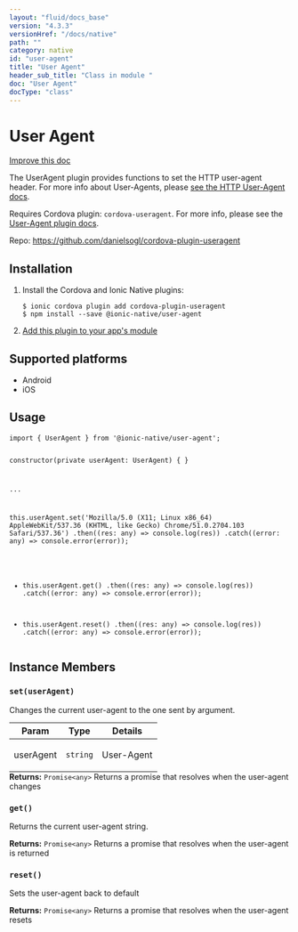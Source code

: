 ```yaml
---
layout: "fluid/docs_base"
version: "4.3.3"
versionHref: "/docs/native"
path: ""
category: native
id: "user-agent"
title: "User Agent"
header_sub_title: "Class in module "
doc: "User Agent"
docType: "class"
---
```


<h1 class="api-title">User Agent</h1>

<a class="improve-v2-docs" href="http://github.com/ionic-team/ionic-native/edit/master/src/@ionic-native/plugins/user-agent/index.ts#L1">
  Improve this doc
</a>







<p>The UserAgent plugin provides functions to set the HTTP  user-agent header. For more info about User-Agents, please <a href="https://developer.mozilla.org/en-US/docs/Web/HTTP/Headers/User-Agent">see the HTTP User-Agent docs</a>.</p>
<p>Requires Cordova plugin: <code>cordova-useragent</code>. For more info, please see the <a href="https://github.com/LouisT/cordova-useragent">User-Agent plugin docs</a>.</p>


<p>Repo:
  <a href="https://github.com/danielsogl/cordova-plugin-useragent">
    https://github.com/danielsogl/cordova-plugin-useragent
  </a>
</p>


<h2><a class="anchor" name="installation" href="#installation"></a>Installation</h2>
<ol class="installation">
  <li>Install the Cordova and Ionic Native plugins:<br>
    <pre><code class="nohighlight">$ ionic cordova plugin add cordova-plugin-useragent
$ npm install --save @ionic-native/user-agent
</code></pre>
  </li>
  <li><a href="https://ionicframework.com/docs/native/#Add_Plugins_to_Your_App_Module">Add this plugin to your app's module</a></li>
</ol>



<h2><a class="anchor" name="platforms" href="#platforms"></a>Supported platforms</h2>
<ul>
  <li>Android</li><li>iOS</li>
</ul>






<h2><a class="anchor" name="usage" href="#usage"></a>Usage</h2>
<pre><code class="lang-typescript">import { UserAgent } from &#39;@ionic-native/user-agent&#39;;


constructor(private userAgent: UserAgent) { }

...


this.userAgent.set(&#39;Mozilla/5.0 (X11; Linux x86_64) AppleWebKit/537.36 (KHTML, like Gecko) Chrome/51.0.2704.103 Safari/537.36&#39;)
  .then((res: any) =&gt; console.log(res))
  .catch((error: any) =&gt; console.error(error));

* this.userAgent.get()
  .then((res: any) =&gt; console.log(res))
  .catch((error: any) =&gt; console.error(error));

* this.userAgent.reset()
  .then((res: any) =&gt; console.log(res))
  .catch((error: any) =&gt; console.error(error));
</code></pre>








<h2><a class="anchor" name="instance-members" href="#instance-members"></a>Instance Members</h2>
<h3><a class="anchor" name="set" href="#set"></a><code>set(userAgent)</code></h3>


Changes the current user-agent to the one sent by argument.
<table class="table param-table" style="margin:0;">
  <thead>
  <tr>
    <th>Param</th>
    <th>Type</th>
    <th>Details</th>
  </tr>
  </thead>
  <tbody>
  <tr>
    <td>
      userAgent</td>
    <td>
      <code>string</code>
    </td>
    <td>
      <p>User-Agent</p>
</td>
  </tr>
  </tbody>
</table>

<div class="return-value" markdown="1">
  <i class="icon ion-arrow-return-left"></i>
  <b>Returns:</b> <code>Promise&lt;any&gt;</code> Returns a promise that resolves when the user-agent changes
</div><h3><a class="anchor" name="get" href="#get"></a><code>get()</code></h3>


Returns the current user-agent string.


<div class="return-value" markdown="1">
  <i class="icon ion-arrow-return-left"></i>
  <b>Returns:</b> <code>Promise&lt;any&gt;</code> Returns a promise that resolves when the user-agent is returned
</div><h3><a class="anchor" name="reset" href="#reset"></a><code>reset()</code></h3>


Sets the user-agent back to default


<div class="return-value" markdown="1">
  <i class="icon ion-arrow-return-left"></i>
  <b>Returns:</b> <code>Promise&lt;any&gt;</code> Returns a promise that resolves when the user-agent resets
</div>





